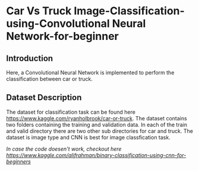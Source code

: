 # Car Vs Truck Image-Classification-using-Convolutional Neural Network-for-beginner

## Introduction
Here, a Convolutional Neural Network is implemented to perform the classification between car or truck.

## Dataset Description
The dataset for classification task can be found here https://www.kaggle.com/ryanholbrook/car-or-truck. The dataset contains two folders containing the training and validation data. In each of the train and valid directory there are two other sub directories for car and truck. The dataset is image type and CNN is best for image classfication task.

*In case the code doesen't work, checkout here https://www.kaggle.com/alifrahman/binary-classification-using-cnn-for-beginners*
